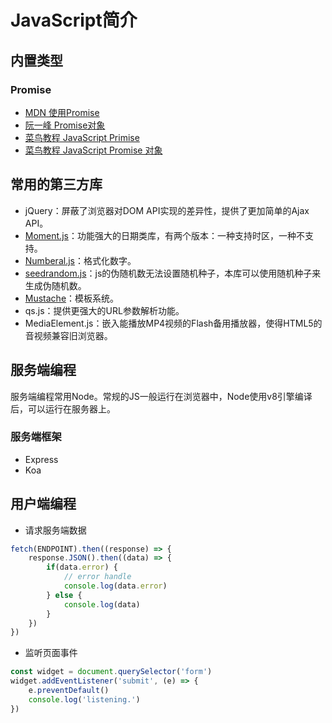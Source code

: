 # JavaScript简介


## 内置类型

### Promise
- [MDN 使用Promise](https://developer.mozilla.org/zh-CN/docs/Web/JavaScript/Guide/Using_promises)
- [阮一峰 Promise对象](https://javascript.ruanyifeng.com/advanced/promise.html)
- [菜鸟教程 JavaScript Primise](https://www.runoob.com/js/js-promise.html)
- [菜鸟教程 JavaScript Promise 对象](https://www.runoob.com/w3cnote/javascript-promise-object.html)


## 常用的第三方库
- jQuery：屏蔽了浏览器对DOM API实现的差异性，提供了更加简单的Ajax API。
- [Moment.js](https://momentjs.com/)：功能强大的日期类库，有两个版本：一种支持时区，一种不支持。
- [Numberal.js](http://numeraljs.com/)：格式化数字。
- [seedrandom.js](https://github.com/davidbau/seedrandom)：js的伪随机数无法设置随机种子，本库可以使用随机种子来生成伪随机数。
- [Mustache](https://github.com/janl/mustache.js)：模板系统。
- qs.js：提供更强大的URL参数解析功能。
- MediaElement.js：嵌入能播放MP4视频的Flash备用播放器，使得HTML5的音视频兼容旧浏览器。



## 服务端编程
服务端编程常用Node。常规的JS一般运行在浏览器中，Node使用v8引擎编译后，可以运行在服务器上。

### 服务端框架
- Express
- Koa



## 用户端编程
- 请求服务端数据
```js
fetch(ENDPOINT).then((response) => {
    response.JSON().then((data) => {
        if(data.error) {
            // error handle
            console.log(data.error)
        } else {
            console.log(data)
        }
    })
})
```

- 监听页面事件
```js
const widget = document.querySelector('form')
widget.addEventListener('submit', (e) => {
    e.preventDefault()
    console.log('listening.')
})
```